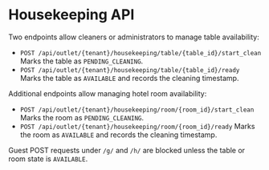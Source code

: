 # Housekeeping API

Two endpoints allow cleaners or administrators to manage table availability:

- `POST /api/outlet/{tenant}/housekeeping/table/{table_id}/start_clean`
  Marks the table as `PENDING_CLEANING`.
- `POST /api/outlet/{tenant}/housekeeping/table/{table_id}/ready`
  Marks the table as `AVAILABLE` and records the cleaning timestamp.

Additional endpoints allow managing hotel room availability:

- `POST /api/outlet/{tenant}/housekeeping/room/{room_id}/start_clean`
  Marks the room as `PENDING_CLEANING`.
- `POST /api/outlet/{tenant}/housekeeping/room/{room_id}/ready`
  Marks the room as `AVAILABLE` and records the cleaning timestamp.

Guest POST requests under `/g/` and `/h/` are blocked unless the table or room state is `AVAILABLE`.
